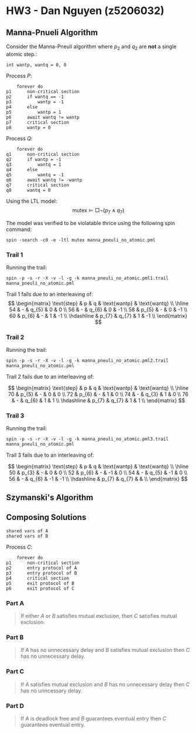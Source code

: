 # HW3 - Dan Nguyen (z5206032)

## Manna-Pnueli Algorithm

Consider the Manna-Pneuli algorithm where $p_{2}$ and $q_{2}$ are **not** a single atomic step.:
```
int wantp, wantq = 0, 0
```

Process $P$:
```
    forever do
p1      non-critical section
p2      if wantq == -1
p3          wantp = -1
p4      else
p5          wantp = 1
p6      await wantq != wantp
p7      critical section
p8      wantp = 0
```

Process $Q$:
```
    forever do
q1      non-critical section
q2      if wantp = -1
q3          wantq = 1
q4      else
q5          wantq = -1
q6      await wantq != -wantp
q7      critical section
q8      wantq = 0
```

Using the LTL model:
$$
\text{mutex} \models \Box \neg(p_{7} \land q_{7})
$$

The model was verified to be violatable thrice using the following spin command:
```
spin -search -c0 -e -ltl mutex manna_pneuli_no_atomic.pml
```

### Trail 1

Running the trail:
```
spin -p -s -r -X -v -l -g -k manna_pneuli_no_atomic.pml1.trail manna_pneuli_no_atomic.pml
```

Trail 1 fails due to an interleaving of:
$$
\begin{matrix}
\text{step} & p & q & \text{wantp} & \text{wantq} \\
\hline
54 & - & q_{5} & 0 & 0 \\
56 & - & q_{6} & 0 & -1 \\
58 & p_{5} & - & 0 & -1 \\
60 & p_{6} & - & 1 & -1 \\
\hdashline
& p_{7} & q_{7} & 1 & -1 \\
\end{matrix}
$$

### Trail 2

Running the trail:
```
spin -p -s -r -X -v -l -g -k manna_pneuli_no_atomic.pml2.trail manna_pneuli_no_atomic.pml
```

Trail 2 fails due to an interleaving of:

$$
\begin{matrix}
\text{step} & p & q & \text{wantp} & \text{wantq} \\
\hline
70 & p_{5} & - & 0 & 0 \\
72 & p_{6} & - & 1 & 0 \\
74 & - & q_{3} & 1 & 0 \\
76 & - & q_{6} & 1 & 1 \\
\hdashline
& p_{7} & q_{7} & 1 & 1 \\
\end{matrix}
$$

### Trail 3

Running the trail:
```
spin -p -s -r -X -v -l -g -k manna_pneuli_no_atomic.pml3.trail manna_pneuli_no_atomic.pml
```

Trail 3 fails due to an interleaving of:

$$
\begin{matrix}
\text{step} & p & q & \text{wantp} & \text{wantq} \\
\hline
50 & p_{3} & - & 0 & 0 \\
52 & p_{6} & - & -1 & 0 \\
54 & - & q_{5} & -1 & 0 \\
56 & - & q_{6} & -1 & -1 \\
\hdashline
& p_{7} & q_{7} & & \\
\end{matrix}
$$

## Szymanski's Algorithm




## Composing Solutions

```
shared vars of A
shared vars of B
```

Process $C$:
```
    forever do
p1      non-critical section
p2      entry protocol of A
p3      entry protocol of B
p4      critical section
p5      exit protocol of B
p6      exit protocol of C
```

### Part A

> If either $A$ or $B$ satisfies mutual exclusion, then $C$ satisfies mutual exclusion.


### Part B

> If $A$ has no unnecessary delay and $B$ satisfies mutual exclusion then $C$ has no unnecessary delay.

### Part C

> If $A$ satisfies mutual exclusion and $B$ has no unnecessary delay then $C$ has no unncessary delay.

### Part D

> If $A$ is deadlock free and $B$ guarantees eventual entry then $C$ guarantees eventual entry.